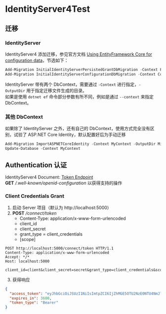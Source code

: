 # IdentityServer4Test

## 迁移
### IdentityServer
IdentityServer4 添加迁移，参见官方文档 [Using EntityFramework Core for configuration data](https://identityserver4.readthedocs.io/en/release/quickstarts/8_entity_framework.html)，节选如下：
```powershell
Add-Migration InitialIdentityServerPersistedGrantDbMigration -Context PersistedGrantDbContext -OutputDir Migrations/IdentityServer/PersistedGrantDb
Add-Migration InitialIdentityServerConfigurationDbMigration -Context ConfigurationDbContext -OutputDir Migrations/IdentityServer/ConfigurationDb
```
IdentityServer 带有两个 DbContext，需要通过 `-Context` 进行指定，`-OutputDir` 用于指定迁移文件生成的目录。  
如果是使用 `dotnet ef` 命令部分参数有所不同，例如是通过 `--context` 来指定 DbContext。

### 其他 DbContext
如果除了 IdentityServer 之外，还有自己的 DbContext，使用方式完全没有区别，试验了 ASP.NET Core Identity，默认配置好后为手动迁移
```powershell
Add-Migration ImportASPNETCoreIdentity -Context MyContext -OutputDir Migrations/MyContextEntity
Update-Database -Context MyContext
```

## Authentication 认证
IdentityServer4 Document: [Token Endpoint](https://identityserver4.readthedocs.io/en/release/endpoints/token.html)  
**GET** */.well-known/openid-configuration* 以获得支持的操作  

### Client Credentials Grant
1. 启动 Server 项目（默认为 http://localhost:5000）
2. **POST** */connect/token* 
   * Content-Type: application/x-www-form-urlencoded
   * client_id
   * client_secret
   * grant_type = client_credentials
   * [scope]
```
POST http://localhost:5000/connect/token HTTP/1.1
Content-Type: application/x-www-form-urlencoded
Accept: */*
Host: localhost:5000

client_id=client&client_secret=secret&grant_type=client_credentials&scope=api1
```
3. 获得响应
```json
{
  "access_token": "eyJhbGciOiJSUzI1NiIsImtpZCI6IjZhMGE5OTU2NzE0NTU4NmJlMzI3YjVkNWNhN2MwMWUxIiwidHlwIjoiSldUIn0.eyJuYmYiOjE0OTMyMTc5ODQsImV4cCI6MTQ5MzIyMTU4NCwiaXNzIjoiaHR0cDovL2xvY2FsaG9zdDo1MDAwIiwiYXVkIjpbImh0dHA6Ly9sb2NhbGhvc3Q6NTAwMC9yZXNvdXJjZXMiLCJhcGkxIl0sImNsaWVudF9pZCI6ImNsaWVudCIsInNjb3BlIjpbImFwaTEiXX0.mm1U4E633tEfuxYZrC-MKg-XYIqJHeKWRRV5TbBlGnwK6pPmgmPbjzG4LCwpOQEhTHi_sYJwrBOM-2b2JM49VwO82ZOlKivyTLj4JuiuK4tcg71w4-QJod4vVgp6CE2T99sRWQen7utuxAyh56JW2GpwnmYZhvwT957BXcxdVzvW9Cq66bjMZErwPKQIK0stG0DqgeuTATCn3-vm0oGp_KJVDqGvPZruayjgHoG4XCRm15ds69gAtvMhMpXDtN_WMgZvA5xZLltz8ercZw7CAtBOvenqLY2kly05KU8fsQmN1EYueaNP9oxNyPB3FRVv8l2ZH4f9FNpjgsVZLHwGaA",
  "expires_in": 3600,
  "token_type": "Bearer"
}
```